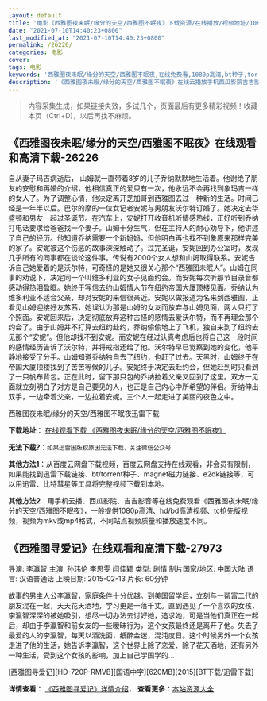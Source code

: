 ```yaml
---
layout: default
title: '电影《西雅图夜未眠/缘分的天空/西雅图不眠夜》下载资源/在线播放/视频地址/1080p/高清/蓝光'
date: "2021-07-10T14:40:23+0800"
last_modified_at: "2021-07-10T14:40:23+0800"
permalink: /26226/
categories: 电影
cover:
tags: 电影
keywords: '西雅图夜未眠/缘分的天空/西雅图不眠夜,在线免费看,1080p高清,bt种子,torrent,百度云盘,magnet,磁力链,迅雷下载资源'
description: '《西雅图夜未眠/缘分的天空/西雅图不眠夜》在线云播放手机西瓜影院吉吉影音免费看，1080p高清bd/hd未删减完整版和tc抢先枪版，mkv/mp4格式，附带bt/torrent种子、magnet/磁力链、百度云盘、网盘资源迅雷下载链接'
---
```


>内容采集生成，如果链接失效，多试几个，页面最后有更多精彩视频！收藏本页（Ctrl+D)，以后再找不麻烦。


## 《西雅图夜未眠/缘分的天空/西雅图不眠夜》在线观看和高清下载-26226

自从妻子玛吉病逝后， 山姆就一直带着8岁的儿子乔纳默默地生活着。他谢绝了朋友的安慰和再婚的介绍，他相信真正的爱只有一次，他永远不会再找到象玛吉一样的女人了。为了调整心情，他决定离开芝加哥到西雅图去过一种新的生活。时间已经是一年半以后。巴尔的摩的一位女记者安妮与男朋友沃尔特订婚了。她决定去华盛顿和男友一起过圣诞节。在汽车上，安妮打开收音机听情感热线，正好听到乔纳打电话要求给爸爸找一个妻子。山姆十分生气，但在主持人的耐心劝导下，他讲述了自己的经历。他知道乔纳需要一个新妈妈，但他明白再也找不到象原来那样完美的家了。安妮被这个伤感的故事深深触动了。过完圣诞，安妮回到办公室时，发现几乎所有的同事都在谈论这件事。传说有2000个女人想和山姆取得联系。安妮告诉自己她爱着的是沃尔特，可奇怪的是她又很关心那个“西雅图未眠人”。山姆在同事的劝说下，决定同一个叫维多利亚的女子见面约会。而安妮每次听那节目录音都感动得热泪盈眶。她终于写信去约山姆情人节在纽约帝国大厦顶楼见面。乔纳认为维多利亚不适合父亲，却对安妮的来信很亲近。安妮以做报道为名来到西雅图，正看见山姆迎接好友苏茜，她误认为那是山姆的女友而放弃与山姆见面，两人只打了个照面。安妮回来后，决定彻底放弃这种古怪的感情去爱沃尔特，而不再理会那个约会了。由于山姆并不打算去纽约赴约，乔纳偷偷地上了飞机，独自来到了纽约去见那个“安妮”。但他却找不到安妮。而安妮在经过认真考虑后也将自己这一段时间的感情经历告诉了沃尔特，并将戒指还给了他。沃尔特早已觉察到她的变化，他平静地接受了分手。山姆知道乔纳独自去了纽约，也赶了过去。天黑时，山姆终于在帝国大厦顶楼找到了苦苦等候的儿子。安妮终于决定去赴约会，但她赶到时只看到了一只帆布背包。正在此时，留下那只包的乔纳拉着父亲又回到了这里。双方一见面就立刻明白了对方是自己要见的人，也正是自己内心中所希望的伴侣。乔纳伸出双手，一边牵着父亲，一边拉着安妮。三个人一起走进了美丽的夜色之中。


西雅图夜未眠/缘分的天空/西雅图不眠夜迅雷下载

**下载地址**： [在线观看下载 《西雅图夜未眠/缘分的天空/西雅图不眠夜》](https://www.993dy.com//vod-detail-id-21944.html) 


**无法下载?**：`如果迅雷因版权原因无法下载，关注微信公众号 `

**其他方法1**：从百度云网盘下载视频，百度云网盘支持在线观看，非会员有限制，如果能找到迅雷下载链接、bt/torrent种子、magnet磁力链接、e2dk链接等，可以用迅雷、比特彗星等工具将完整视频下载到本地。

**其他方法2**：用手机云播、西瓜影院、吉吉影音等在线免费观看《西雅图夜未眠/缘分的天空/西雅图不眠夜》，一般提供1080p高清、hd/bd高清视频、tc抢先版视频，视频为mkv或mp4格式，不同站点视频质量和播放速度不同。


## 《西雅图寻爱记》在线观看和高清下载-27973

导演: 李瀛智 主演: 孙玮伦 李思雯 闫佳颖 类型: 剧情 制片国家/地区: 中国大陆 语言: 汉语普通话 上映日期: 2015-02-13 片长: 60分钟

故事的男主人公李瀛智，家庭条件十分优越。到美国留学后，立刻与一帮富二代的朋友混在一起，天天花天酒地，学习更是一落千丈。直到遇见了一个喜欢的女孩，李瀛智深深的被她吸引，想尽一切办法去讨好她，追求她，可是当他们真正在一起后，却由于李瀛智和前女友的一些暧昧行为，这个女孩最终还是离开了他。失去了最爱的人的李瀛智，每天以酒洗面，纸醉金迷，混沌度日。这个时候另外一个女孩走进了他的生活，她告诉李瀛智，这个世界上除了恋爱、除了花天酒地，还有另外一种生活，受到这个女孩的影响，加上自己学国学的…


[西雅图寻爱记][HD-720P-RMVB][国语中字][620MB][2015][BT下载/迅雷下载]

**详情查看**： [《西雅图寻爱记》详情介绍](/movie/27973/)， **查看更多**：[本站资源大全](/movie/t/all/)


